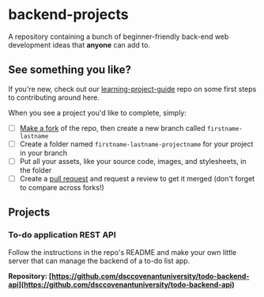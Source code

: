 # backend-projects

A repository containing a bunch of beginner-friendly back-end web development ideas that **anyone** can add to.

## See something you like?

If you're new, check out our [learning-project-guide](https://github.com/dsccovenantuniversity/learning-project-guide) repo on some first steps to contributing around here.

When you see a project you'd like to complete, simply:

- [ ] [Make a fork](https://github.com/dsccovenantuniversity/backendprojects/fork) of the repo, then create a new branch called `firstname-lastname`
- [ ] Create a folder named `firstname-lastname-projectname` for your project in your branch
- [ ] Put all your assets, like your source code, images, and stylesheets, in the folder
- [ ] Create a [pull request](https://github.com/dsccovenantuniversity/backendprojects/compare) and request a review to get it merged (don't forget to compare across forks!)

## Projects

### To-do application REST API

Follow the instructions in the repo's README and make your own little server that can manage the backend of a to-do list app.

**Repository: [https://github.com/dsccovenantuniversity/todo-backend-api](https://github.com/dsccovenantuniversity/todo-backend-api)**
